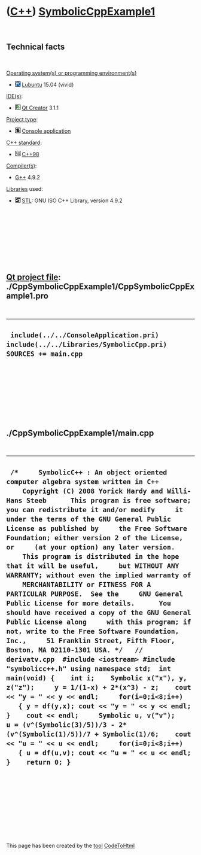 



 

 

 

 

 

([C++](Cpp.md)) [SymbolicCppExample1](CppSymbolicCppExample1.md)
==================================================================

 

Technical facts
---------------

 

[Operating system(s) or programming environment(s)](CppOs.md)

-   ![Lubuntu](PicLubuntu.png) [Lubuntu](CppLubuntu.md) 15.04 (vivid)

[IDE(s)](CppIde.md):

-   ![Qt Creator](PicQtCreator.png) [Qt Creator](CppQtCreator.md) 3.1.1

[Project type](CppQtProjectType.md):

-   ![console](PicConsole.png) [Console
    application](CppConsoleApplication.md)

[C++ standard](CppStandard.md):

-   ![C++98](PicCpp98.png) [C++98](Cpp98.md)

[Compiler(s)](CppCompiler.md):

-   [G++](CppGpp.md) 4.9.2

[Libraries](CppLibrary.md) used:

-   ![STL](PicStl.png) [STL](CppStl.md): GNU ISO C++ Library, version
    4.9.2

 

 

 

 

 

[Qt project file](CppQtProjectFile.md): ./CppSymbolicCppExample1/CppSymbolicCppExample1.pro
--------------------------------------------------------------------------------------------

 

  --------------------------------------------------------------------------------------------------------
  ` include(../../ConsoleApplication.pri) include(../../Libraries/SymbolicCpp.pri)  SOURCES += main.cpp`
  --------------------------------------------------------------------------------------------------------

 

 

 

 

 

./CppSymbolicCppExample1/main.cpp
---------------------------------

 

  ---------------------------------------------------------------------------------------------------------------------------------------------------------------------------------------------------------------------------------------------------------------------------------------------------------------------------------------------------------------------------------------------------------------------------------------------------------------------------------------------------------------------------------------------------------------------------------------------------------------------------------------------------------------------------------------------------------------------------------------------------------------------------------------------------------------------------------------------------------------------------------------------------------------------------------------------------------------------------------------------------------------------------------------------------------------------------------------------------------------------------------------------------------------------------------------------------------------------------------------------------------------------------------------------------------------------------------------------------------------------------------------------------------------------------------
  ` /*     SymbolicC++ : An object oriented computer algebra system written in C++      Copyright (C) 2008 Yorick Hardy and Willi-Hans Steeb      This program is free software; you can redistribute it and/or modify     it under the terms of the GNU General Public License as published by     the Free Software Foundation; either version 2 of the License, or     (at your option) any later version.      This program is distributed in the hope that it will be useful,     but WITHOUT ANY WARRANTY; without even the implied warranty of     MERCHANTABILITY or FITNESS FOR A PARTICULAR PURPOSE.  See the     GNU General Public License for more details.      You should have received a copy of the GNU General Public License along     with this program; if not, write to the Free Software Foundation, Inc.,     51 Franklin Street, Fifth Floor, Boston, MA 02110-1301 USA. */   // derivatv.cpp  #include <iostream> #include "symbolicc++.h" using namespace std;  int main(void) {    int i;    Symbolic x("x"), y, z("z");     y = 1/(1-x) + 2*(x^3) - z;    cout << "y = " << y << endl;     for(i=0;i<8;i++)    { y = df(y,x); cout << "y = " << y << endl; }    cout << endl;     Symbolic u, v("v");     u = (v^(Symbolic(3)/5))/3 - 2*(v^(Symbolic(1)/5))/7 + Symbolic(1)/6;    cout << "u = " << u << endl;     for(i=0;i<8;i++)    { u = df(u,v); cout << "u = " << u << endl; }    return 0; }`
  ---------------------------------------------------------------------------------------------------------------------------------------------------------------------------------------------------------------------------------------------------------------------------------------------------------------------------------------------------------------------------------------------------------------------------------------------------------------------------------------------------------------------------------------------------------------------------------------------------------------------------------------------------------------------------------------------------------------------------------------------------------------------------------------------------------------------------------------------------------------------------------------------------------------------------------------------------------------------------------------------------------------------------------------------------------------------------------------------------------------------------------------------------------------------------------------------------------------------------------------------------------------------------------------------------------------------------------------------------------------------------------------------------------------------------------

 

 

 

 

 





 




This page has been created by the [tool](Tools.md)
[CodeToHtml](ToolCodeToHtml.md)
